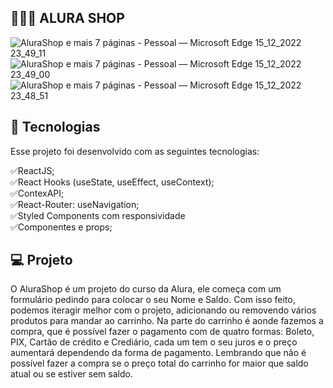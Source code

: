 ##  👨🏽‍💻 ALURA SHOP

![AluraShop e mais 7 páginas - Pessoal — Microsoft​ Edge 15_12_2022 23_49_11](https://user-images.githubusercontent.com/101364762/208015223-17f6453d-f385-4ed8-a76a-06508ac4bdde.png)
![AluraShop e mais 7 páginas - Pessoal — Microsoft​ Edge 15_12_2022 23_49_00](https://user-images.githubusercontent.com/101364762/208015225-bd72b541-1f0c-4f30-aa94-18403971c655.png)
![AluraShop e mais 7 páginas - Pessoal — Microsoft​ Edge 15_12_2022 23_48_51](https://user-images.githubusercontent.com/101364762/208015218-c6bfd827-966a-4aee-8135-1bfa0018e1a0.png)

## 🚀 Tecnologias

Esse projeto foi desenvolvido com as seguintes tecnologias:

✅ReactJS;<br>
✅React Hooks (useState, useEffect, useContext);<br>
✅ContexAPI;<br>
✅React-Router: useNavigation;<br>
✅Styled Components com responsividade<br>
✅Componentes e props;<br>


## 💻 Projeto

O AluraShop é um projeto do curso da Alura, ele começa com um formulário pedindo para colocar o seu Nome e Saldo. Com isso feito, podemos iteragir melhor com o projeto, adicionando ou removendo vários produtos para mandar ao carrinho. Na parte do carrinho é aonde fazemos a compra, que é possível fazer o pagamento com de quatro formas: Boleto, PIX, Cartão de crédito e Crediário, cada um tem o seu juros e o preço aumentará dependendo da forma de pagamento. Lembrando que não é possível fazer a compra se o preço total do carrinho for maior que saldo atual ou se estiver sem saldo.



